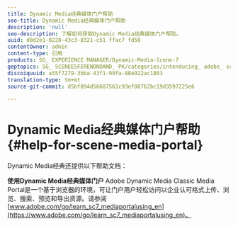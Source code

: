 ```yaml
---
title: Dynamic Media经典媒体门户帮助
seo-title: Dynamic Media经典媒体门户帮助
description: 'null'
seo-description: 了解如何获取Dynamic Media经典媒体门户帮助。
uuid: d8d2e1-0228-43c3-8321-c51 ffac7 fd58
contentOwner: admin
content-type: 引用
products: SG_ EXPERIENCE MANAGER/Dynamic-Media-Scene-7
geptopics: SG_ SCENEESFERENONDAND_ PK/categories/intenducing_ adobe_ scene7
discoiquuid: a55f7279-3bba-43f1-99fa-88e922ac1803
translation-type: tm+mt
source-git-commit: d5bf894d56687561c93ef08762bc19d3597225e6

---
```



# Dynamic Media经典媒体门户帮助{#help-for-scene-media-portal}

Dynamic Media经典还提供以下帮助文档：

**使用Dynamic Media经典媒体门户** Adobe Dynamic Media Classic Media Portal是一个基于浏览器的环境，可让门户用户轻松访问以企业认可格式上传、浏览、搜索、预览和导出资源。请参阅 [www.adobe.com/go/learn_sc7_mediaportalusing_en](https://www.adobe.com/go/learn_sc7_mediaportalusing_en)。
